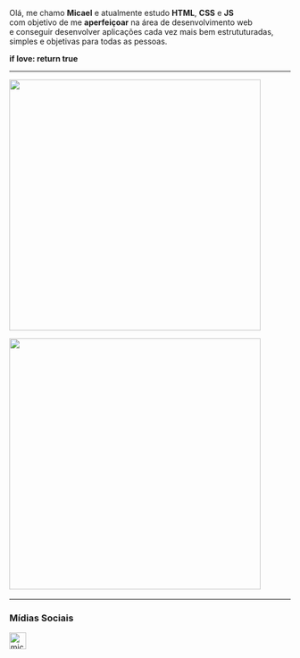 <p align="left" width="20ch">
   Olá, me chamo <strong>Micael</strong> e atualmente estudo <strong>HTML</strong>, <strong>CSS</strong> e <strong>JS</strong> <br> 
   com objetivo de me <strong>aperfeiçoar</strong> na área de desenvolvimento web <br> 
   e conseguir desenvolver aplicações cada vez mais bem estrututuradas, <br>
   simples e objetivas para todas as pessoas. <br>
</p>

<p>
   <strong>if love: return true</strong>
</p>

---
<div align="left">
  <a href="https://github.com/micaelsev">
  <a href="https://github.com/micaelsev"><img width="450rem" src="https://github-readme-stats.vercel.app/api?username=micaelsev&ImKunYoung&count_private=true&show_icons=true"/></a></p>
  <a href="https://github.com/micaelsev"><img width="450rem" src="https://github-readme-stats.vercel.app/api/top-langs/?username=micaelsev&ImKunYoung&layout=compact&langs_count=10"/></a>&nbsp
</div>

---
### Mídias Sociais
   <a align="left" href="https://www.linkedin.com/in/micael-s-severino/"> 
   <img alt="micaelsev-fig" height="30" width="30" src="https://cdn.jsdelivr.net/gh/devicons/devicon/icons/linkedin/linkedin-original.svg" />
   </a>

